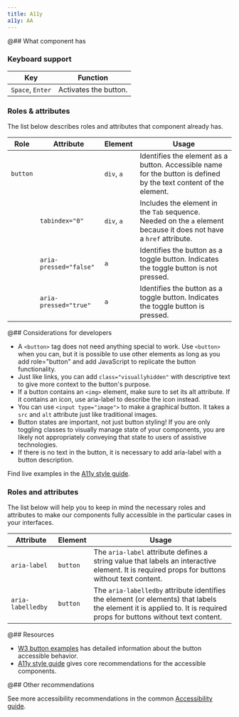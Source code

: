 ```yaml
---
title: A11y
a11y: AA
---
```


@## What component has

### Keyboard support

| Key              | Function              |
| ---------------- | --------------------- |
| `Space`, `Enter` | Activates the button. |

### Roles & attributes

The list below describes roles and attributes that component already has.

| Role     | Attribute              | Element    | Usage                                                                                                              |
| -------- | ---------------------- | ---------- | ------------------------------------------------------------------------------------------------------------------ |
| `button` |                        | `div`, `a` | Identifies the element as a button. Accessible name for the button is defined by the text content of the element.  |
|          | `tabindex="0"`         | `div`, `a` | Includes the element in the `Tab` sequence. Needed on the `a` element because it does not have a `href` attribute. |
|          | `aria-pressed="false"` | `a`        | Identifies the button as a toggle button. Indicates the toggle button is not pressed.                              |
|          | `aria-pressed="true"`  | `a`        | Identifies the button as a toggle button. Indicates the toggle button is pressed.                                  |

@## Considerations for developers

- A `<button>` tag does not need anything special to work. Use `<button>` when you can, but it is possible to use other elements as long as you add role="button" and add JavaScript to replicate the button functionality.
- Just like links, you can add `class="visuallyhidden"` with descriptive text to give more context to the button's purpose.
- If a button contains an `<img>` element, make sure to set its alt attribute. If it contains an icon, use aria-label to describe the icon instead.
- You can use `<input type="image">` to make a graphical button. It takes a `src` and `alt` attribute just like traditional images.
- Button states are important, not just button styling! If you are only toggling classes to visually manage state of your components, you are likely not appropriately conveying that state to users of assistive technologies.
- If there is no text in the button, it is necessary to add aria-label with a button description.

Find live examples in the [A11y style guide](https://a11y-style-guide.com/style-guide/section-general.html).

### Roles and attributes

The list below will help you to keep in mind the necessary roles and attributes to make our components fully accessible in the particular cases in your interfaces.

| Attribute         | Element  | Usage                                                                                                                                                                 |
| ----------------- | -------- | --------------------------------------------------------------------------------------------------------------------------------------------------------------------- |
| `aria-label`      | `button` | The `aria-label` attribute defines a string value that labels an interactive element. It is required props for buttons without text content.                          |
| `aria-labelledby` | `button` | The `aria-labelledby` attribute identifies the element (or elements) that labels the element it is applied to. It is required props for buttons without text content. |

@## Resources

- [W3 button examples](https://www.w3.org/TR/wai-aria-practices-1.1/examples/button/button.html) has detailed information about the button accessible behavior.
- [A11y style guide](https://a11y-style-guide.com/style-guide/section-general.html) gives core recommendations for the accessible components.

@## Other recommendations

See more accessibility recommendations in the common [Accessibility guide](/core-principles/a11y/).
